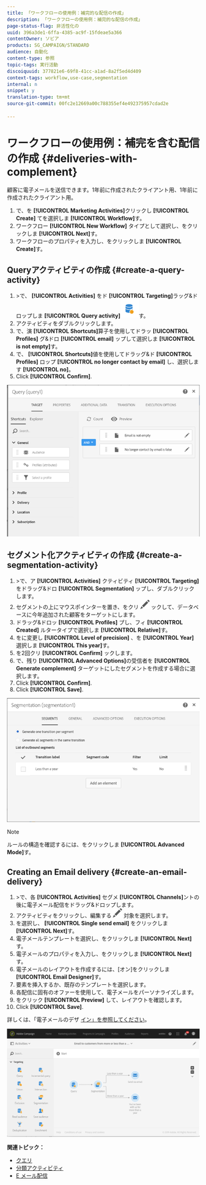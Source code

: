 ```yaml
---
title: 「ワークフローの使用例：補完的な配信の作成」
description: 「ワークフローの使用例：補完的な配信の作成」
page-status-flag: 非活性化の
uuid: 396a3de1-6ffa-4385-ac9f-15fdeae5a366
contentOwner: ソビア
products: SG_CAMPAIGN/STANDARD
audience: 自動化
content-type: 参照
topic-tags: 実行活動
discoiquuid: 377821e6-69f8-41cc-a1ad-8a2f5ed4d409
context-tags: workflow,use-case,segmentation
internal: n
snippet: y
translation-type: tm+mt
source-git-commit: 00fc2e12669a00c788355ef4e492375957cdad2e

---
```



# ワークフローの使用例：補完を含む配信の作成 {#deliveries-with-complement}

顧客に電子メールを送信できます。1年前に作成されたクライアント用、1年前に作成されたクライアント用。

1. で、を **[!UICONTROL Marketing Activities]**&#x200B;クリックし **[!UICONTROL Create]** てを選択しま **[!UICONTROL Workflow]**&#x200B;す。
1. ワークフロー **[!UICONTROL New Workflow]** タイプとして選択し、をクリックしま **[!UICONTROL Next]**&#x200B;す。
1. ワークフローのプロパティを入力し、をクリックしま **[!UICONTROL Create]**&#x200B;す。

## Queryアクティビティの作成 {#create-a-query-activity}

1. &gt;で、 **[!UICONTROL Activities]** をド **[!UICONTROL Targeting]**&#x200B;ラッグ&amp;ドロップしま **[!UICONTROL Query activity]**![](assets/query.png)す。
1. アクティビティをダブルクリックします。
1. で、演 **[!UICONTROL Shortcuts]**&#x200B;算子を使用してドラッ **[!UICONTROL Profiles]** グ&amp;ドロ **[!UICONTROL email]** ップして選択しま **[!UICONTROL is not empty]**&#x200B;す。
1. で、 **[!UICONTROL Shortcuts]**&#x200B;値を使用してドラッグ&amp;ド **[!UICONTROL Profiles]** ロップ **[!UICONTROL no longer contact by email]** し、選択します **[!UICONTROL no]**。
1. Click **[!UICONTROL Confirm]**.

![](assets/wf-complement-query.png)

## セグメント化アクティビティの作成 {#create-a-segmentation-activity}

1. &gt;で、ア **[!UICONTROL Activities]** クティビティ **[!UICONTROL Targeting]**&#x200B;をドラッグ&amp;ドロ **[!UICONTROL Segmentation]** ップし、ダブルクリックします。
1. セグメントの上にマウスポインターを置き、をクリ ![](assets/edit_darkgrey-24px.png) ックして、データベースに今年追加された顧客をターゲットにします。
1. ドラッグ&amp;ドロッ **[!UICONTROL Profiles]** プし、フィ **[!UICONTROL Created]** ルタータイプで選択しま **[!UICONTROL Relative]**&#x200B;す。
1. をに変更し **[!UICONTROL Level of precision]** 、を **[!UICONTROL Year]** 選択しま **[!UICONTROL This year]**&#x200B;す。
1. を2回クリ **[!UICONTROL Confirm]** ックします。
1. で、残り **[!UICONTROL Advanced Options]**&#x200B;の受信者を **[!UICONTROL Generate complement]** ターゲットにしたセグメントを作成する場合に選択します。
1. Click **[!UICONTROL Confirm]**.
1. Click **[!UICONTROL Save]**.

![](assets/wf-complement-segmentation.png)

>[!NOTE]
>
>ルールの構造を確認するには、をクリックしま **[!UICONTROL Advanced Mode]**&#x200B;す。

## Creating an Email delivery {#create-an-email-delivery}

1. &gt;で、各 **[!UICONTROL Activities]** セグメ **[!UICONTROL Channels]**&#x200B;ントの後に電子メール配信をドラッグ&amp;ドロップします。
1. アクティビティをクリックし、編集する ![](assets/edit_darkgrey-24px.png) 対象を選択します。
1. を選択し、 **[!UICONTROL Single send email]** をクリックしま **[!UICONTROL Next]**&#x200B;す。
1. 電子メールテンプレートを選択し、をクリックしま **[!UICONTROL Next]**&#x200B;す。
1. 電子メールのプロパティを入力し、をクリックしま **[!UICONTROL Next]**&#x200B;す。
1. 電子メールのレイアウトを作成するには、[オン]をクリックしま **[!UICONTROL Email Designer]**&#x200B;す。
1. 要素を挿入するか、既存のテンプレートを選択します。
1. 各配信に固有のオファーを使用して、電子メールをパーソナライズします。
1. をクリック **[!UICONTROL Preview]** して、レイアウトを確認します。
1. Click **[!UICONTROL Save]**.

詳しくは、「電子メールのデザ [イン」を参照してください](../../designing/using/designing-from-scratch.md#designing-an-email-content-from-scratch)。

![](assets/wf-deliveries-with-a-complement.png)

**関連トピック：**

* [クエリ](../../automating/using/query.md)
* [分類アクティビティ](../../automating/using/segmentation.md)
* [E メール配信](../../automating/using/email-delivery.md)
